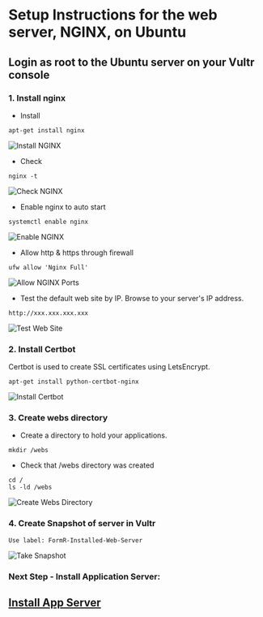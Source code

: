 # Setup Instructions for the web server, NGINX, on Ubuntu

## Login as root to the Ubuntu server on your Vultr console

### 1. Install nginx
- Install
```
apt-get install nginx
```

![Install NGINX](./images/fr0303-01_Ubuntu-install-nginx.png "Install NGINX")

- Check
```
nginx -t
```

![Check NGINX](./images/fr0303-02_Ubuntu-check-nginx.png "Check NGINX")

- Enable nginx to auto start
```
systemctl enable nginx
```

![Enable NGINX](./images/fr0303-03_Ubuntu-enable-nginx.png "Enable NGINX")

- Allow http & https through firewall
```
ufw allow 'Nginx Full'
```

![Allow NGINX Ports](./images/fr0303-04_Ubuntu-allow-nginx-ports.png "Allow NGINX Ports")

- Test the default web site by IP. Browse to your server's IP address.
```
http://xxx.xxx.xxx.xxx
```

![Test Web Site](./images/fr0303-05_Ubuntu-test-web-site.png "Test Web Site")

### 2. Install Certbot

Certbot is used to create SSL certificates using LetsEncrypt.

```
apt-get install python-certbot-nginx
```

![Install Certbot](./images/fr0303-06_Ubuntu-install-certbot.png "Install Certbot")


### 3. Create webs directory

- Create a directory to hold your applications.
```
mkdir /webs
```

- Check that /webs directory was created
```
cd /
ls -ld /webs
```

![Create Webs Directory](./images/fr0303-07_Ubuntu-create-webs-directory.png "Create Webs Directory")

### 4. Create Snapshot of server in Vultr
```
Use label: FormR-Installed-Web-Server
```

![Take Snapshot](./images/fr0303-08_Ubuntu-take-snapshot.png "Take Snapshot")


### Next Step - Install Application Server: 

## [Install App Server](../setup/fr0304_Setup-App-Server-Ubuntu.md)
